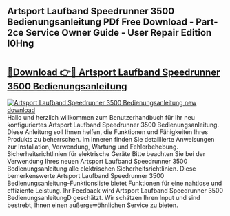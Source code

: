 ## Artsport Laufband Speedrunner 3500 Bedienungsanleitung PDf Free Download - Part-2ce Service Owner Guide - User Repair Edition I0Hng

# <h2><a href="http://df1arf7.blite.top/?on=Artsport+Laufband+Speedrunner+3500+Bedienungsanleitung">🔗Download 👉🔴 Artsport Laufband Speedrunner 3500 Bedienungsanleitung</a></h2>

[![Artsport Laufband Speedrunner 3500 Bedienungsanleitung new download](https://i.imgur.com/lujVjoI.png)](http://df1arf7.blite.top/?on=Artsport+Laufband+Speedrunner+3500+Bedienungsanleitung)
Hallo und herzlich willkommen zum Benutzerhandbuch für Ihr neu konfiguriertes Artsport Laufband Speedrunner 3500 Bedienungsanleitung. Diese Anleitung soll Ihnen helfen, die Funktionen und Fähigkeiten Ihres Produkts zu beherrschen. Im Inneren finden Sie detaillierte Anweisungen zur Installation, Verwendung, Wartung und Fehlerbehebung. Sicherheitsrichtlinien für elektrische Geräte Bitte beachten Sie bei der Verwendung Ihres neuen Artsport Laufband Speedrunner 3500 Bedienungsanleitung alle elektrischen Sicherheitsrichtlinien. Diese bemerkenswerte Artsport Laufband Speedrunner 3500 Bedienungsanleitung-Funktionsliste bietet Funktionen für eine nahtlose und effiziente Leistung. Ihr Feedback wird Artsport Laufband Speedrunner 3500 BedienungsanleitungD geschätzt. Wir schätzen Ihren Input und sind bestrebt, Ihnen einen außergewöhnlichen Service zu bieten.
